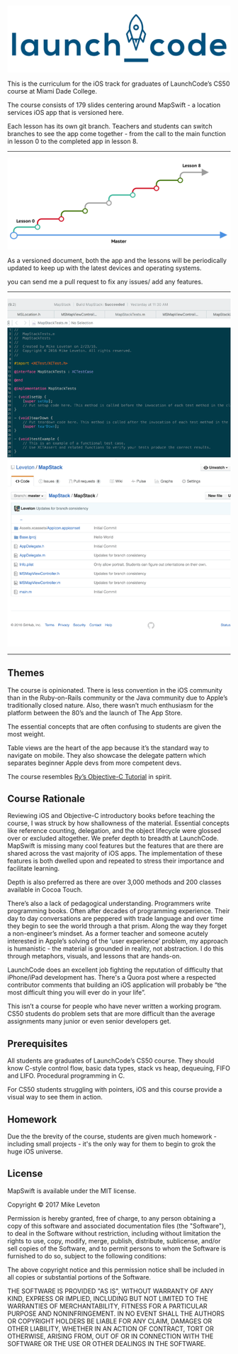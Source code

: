 <img src="https://raw.githubusercontent.com/Leveton/MapStack/master/images/launchCode.png" alt="TSNavigationStripView examples" />

This is the curriculum for the iOS track for graduates of LaunchCode’s CS50 course at Miami Dade College.

The course consists of 179 slides centering around MapSwift - a location services iOS app that is versioned here. 

Each lesson has its own git branch. Teachers and students can switch branches to see the app come together - from the call to the main function in lesson 0 to the completed app in lesson 8.

<hr />

<img src="https://raw.githubusercontent.com/Leveton/MapStack/lesson0/images/BranchFlow.png" alt="TSNavigationStripView examples" />

As a versioned document, both the app and the lessons will be periodically updated to keep up with the latest devices and operating systems.

you can send me a pull request to fix any issues/ add any features.

<hr />

![](https://raw.githubusercontent.com/Leveton/HelloWorld/master/images/switchBranch.gif)
![](https://raw.githubusercontent.com/Leveton/HelloWorld/master/images/switchGithubBranch.gif)

<hr />

## Themes

The course is opinionated. There is less convention in the iOS community than in the Ruby-on-Rails community or the Java community due to Apple’s traditionally closed nature. Also, there wasn’t much enthusiasm for the platform between the 80’s and the launch of The App Store.

The essential concepts that are often confusing to students are given the most weight. 

Table views are the heart of the app because it’s the standard way to navigate on mobile. They also showcase the delegate pattern which separates beginner Apple devs from more competent devs.

The course resembles [Ry’s Objective-C Tutorial](http://rypress.com/tutorials/objective-c/index) in spirit.

## Course Rationale

Reviewing iOS and Objective-C introductory books before teaching the course, I was struck by how shallowness of the material. Essential concepts like reference counting, delegation, and the object lifecycle were glossed over or excluded altogether. We prefer depth to breadth at LaunchCode. MapSwift is missing many cool features but the features that are there are shared across the vast majority of iOS apps. The implementation of these features is both dwelled upon and repeated to stress their importance and facilitate learning.

Depth is also preferred as there are over 3,000 methods and 200 classes available in Cocoa Touch.

There’s also a lack of pedagogical understanding. Programmers write programming books. Often after decades of programming experience. Their day to day conversations are peppered with trade language and over time they begin to see the world through  a that prism. Along the way they forget a non-engineer’s mindset. As a former teacher and someone acutely interested in Apple’s solving of the ‘user experience’ problem, my approach is humanistic - the material is grounded in reality, not abstraction. I do this through metaphors, visuals, and lessons that are hands-on.

LaunchCode does an excellent job fighting the reputation of difficulty that iPhone/iPad development has. There's a Quora post where a respected contributor comments that building an iOS application will probably be “the most difficult thing you will ever do in your life”.

This isn’t a course for people who have never written a working program. CS50 students do problem sets that are more difficult than the average assignments many junior or even senior developers get.

## Prerequisites

All students are graduates of LaunchCode’s CS50 course. They should know C-style control flow, basic data types, stack vs heap, dequeuing, FIFO and LIFO. Procedural programming in C.

For CS50 students struggling with pointers, iOS and this course provide a visual way to see them in action.

## Homework

Due the the brevity of the course, students are given much homework - including small projects - it's the only way for them to begin to grok the huge iOS universe.

## License

MapSwift is available under the MIT license.

Copyright © 2017 Mike Leveton

Permission is hereby granted, free of charge, to any person obtaining a copy of this software and associated documentation files (the "Software"), to deal in the Software without restriction, including without limitation the rights to use, copy, modify, merge, publish, distribute, sublicense, and/or sell copies of the Software, and to permit persons to whom the Software is furnished to do so, subject to the following conditions:

The above copyright notice and this permission notice shall be included in all copies or substantial portions of the Software.

THE SOFTWARE IS PROVIDED "AS IS", WITHOUT WARRANTY OF ANY KIND, EXPRESS OR IMPLIED, INCLUDING BUT NOT LIMITED TO THE WARRANTIES OF MERCHANTABILITY, FITNESS FOR A PARTICULAR PURPOSE AND NONINFRINGEMENT. IN NO EVENT SHALL THE AUTHORS OR COPYRIGHT HOLDERS BE LIABLE FOR ANY CLAIM, DAMAGES OR OTHER LIABILITY, WHETHER IN AN ACTION OF CONTRACT, TORT OR OTHERWISE, ARISING FROM, OUT OF OR IN CONNECTION WITH THE SOFTWARE OR THE USE OR OTHER DEALINGS IN THE SOFTWARE.